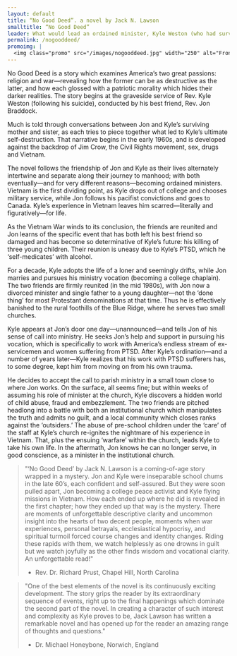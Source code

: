 ```yaml
---
layout: default
title: “No Good Deed”. a novel by Jack N. Lawson
smalltitle: “No Good Deed”
leader: What would lead an ordained minister, Kyle Weston (who had survived the Vietnam War), to commit suicide four decades later by hanging himself in the church? And why would he wear a T-Shirt proclaiming Death from Above? Why would he send letters to both his best friend, Rev. Jon Braddock, and his enemies prior to his death, arranging for all of them to find him at the same time? It is these questions and more that Jon Bradford seeks to answer in the wake of losing his best friend. And the journey to find their answers is more unsettling than he could have imagined. No Good Deed examines America’s two great conflicting passions - war and religion - and their interaction over four decades.
permalink: /nogooddeed/
promoimg: |
  <img class="promo" src="/images/nogooddeed.jpg" width="250" alt="Front cover of Jack's latest book, No Good Deed" />
---
```


No Good Deed is a story which examines America’s two great passions: religion and war—revealing how the former can be as destructive as the latter, and how each glossed with a patriotic morality which hides their darker realities.  The story begins at the graveside service of Rev. Kyle Weston (following his suicide), conducted by his best friend, Rev. Jon Braddock.  

Much is told through conversations between Jon and Kyle’s surviving mother and sister, as each tries to piece together what led to Kyle’s ultimate self-destruction.  That narrative begins in the early 1960s, and is developed against the backdrop of Jim Crow, the Civil Rights movement, sex, drugs and Vietnam.  

The novel follows the friendship of Jon and Kyle as their lives alternately intertwine and separate along their journey to manhood; with both eventually—and for very different reasons—becoming ordained ministers.  Vietnam is the first dividing point, as Kyle drops out of college and chooses military service, while Jon follows his pacifist convictions and goes to Canada.  Kyle’s experience in Vietnam leaves him scarred—literally and figuratively—for life.  

As the Vietnam War winds to its conclusion, the friends are reunited and Jon learns of the specific event that has both left his best friend so damaged and has become so determinative of Kyle’s future: his killing of three young children.  Their reunion is uneasy due to Kyle’s PTSD, which he ‘self-medicates’ with alcohol.  

For a decade, Kyle adopts the life of a loner and seemingly drifts, while Jon marries and pursues his ministry vocation (becoming a college chaplain).   The two friends are firmly reunited (in the mid 1980s), with Jon now a divorced minister and single father to a young daughter—not the ‘done thing’ for most Protestant denominations at that time.  Thus he is effectively banished to the rural foothills of the Blue Ridge, where he serves two small churches.  

Kyle appears at Jon’s door one day—unannounced—and tells Jon of his sense of call into ministry.  He seeks Jon’s help and support in pursuing his vocation, which is specifically to work with America’s endless stream of ex-servicemen and women suffering from PTSD.  After Kyle’s ordination—and a number of years later—Kyle realizes that his work with PTSD sufferers has, to some degree, kept him from moving on from his own trauma.  

He decides to accept the call to parish ministry in a small town close to where Jon works.  On the surface, all seems fine; but within weeks of assuming his role of minister at the church, Kyle discovers a hidden world of child abuse, fraud and embezzlement.  The two friends are pitched headlong into a battle with both an institutional church which manipulates the truth and admits no guilt, and a local community which closes ranks against the ‘outsiders.’  The abuse of pre-school children under the ‘care’ of the staff at Kyle’s church re-ignites the nightmare of his experience in Vietnam.  That, plus the ensuing ‘warfare’ within the church, leads Kyle to take his own life.  In the aftermath, Jon knows he can no longer serve, in good conscience, as a minister in the institutional church.

> "‘No Good Deed’ by Jack N. Lawson is a coming-of-age story wrapped in a mystery. Jon and Kyle were inseparable school chums in the late 60’s, each confident and self-assured. But they were soon pulled apart, Jon becoming a college peace activist and Kyle flying missions in Vietnam. How each ended up where he did is revealed in the first chapter; how they ended up that way is the mystery. There are moments of unforgettable descriptive clarity and uncommon insight into the hearts of two decent people, moments when war experiences, personal betrayals, ecclesiastical hypocrisy, and spiritual turmoil forced course changes and identity changes. Riding these rapids with them, we watch helplessly as one drowns in guilt but we watch joyfully as the other finds wisdom and vocational clarity. An unforgettable read!"   
> - Rev. Dr. Richard Prust, Chapel Hill, North Carolina

> "One of the best elements of the novel is its continuously exciting development. The story grips the reader by its extraordinary sequence of events, right up to the final happenings which dominate the second part of the novel.  In creating a character of such interest and complexity as Kyle proves to be, Jack Lawson has written a remarkable novel and has opened up for the reader an amazing range of thoughts and questions."   
> - Dr. Michael Honeybone, Norwich, England
